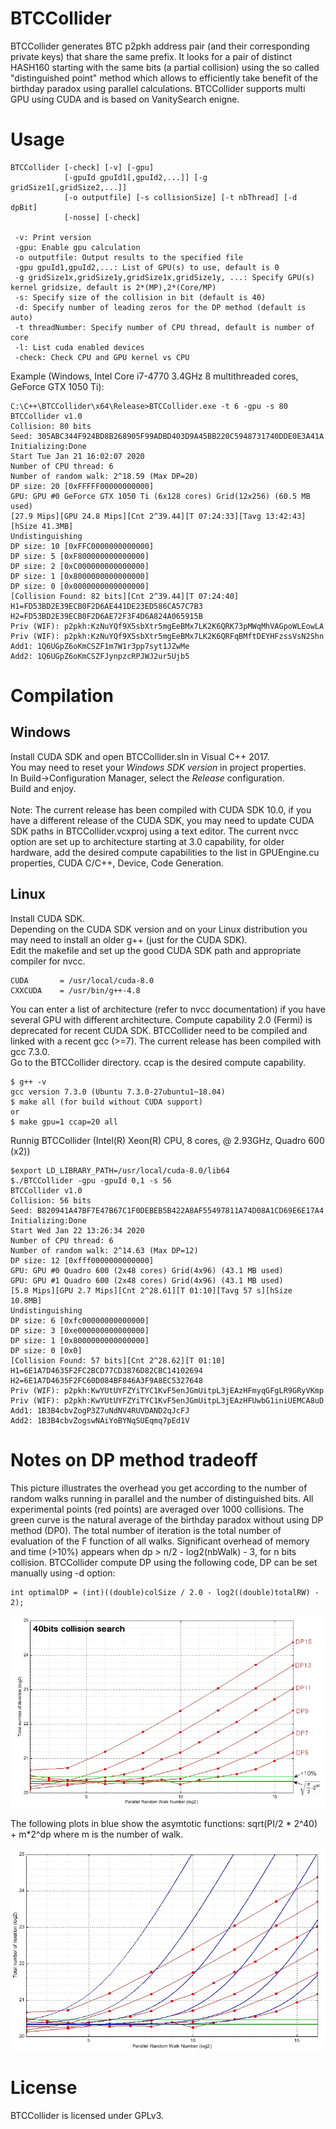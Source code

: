 # BTCCollider

BTCCollider generates BTC p2pkh address pair (and their corresponding private keys) that 
share the same prefix. It looks for a pair of distinct HASH160 starting with the same bits 
(a partial collision) using the so called "distinguished point" method which allows 
to efficiently take benefit of the birthday paradox using parallel calculations.
BTCCollider supports multi GPU using CUDA and is based on VanitySearch enigne.

# Usage

```
BTCCollider [-check] [-v] [-gpu]
            [-gpuId gpuId1[,gpuId2,...]] [-g gridSize1[,gridSize2,...]]
            [-o outputfile] [-s collisionSize] [-t nbThread] [-d dpBit]
            [-nosse] [-check]

 -v: Print version
 -gpu: Enable gpu calculation
 -o outputfile: Output results to the specified file
 -gpu gpuId1,gpuId2,...: List of GPU(s) to use, default is 0
 -g gridSize1x,gridSize1y,gridSize1x,gridSize1y, ...: Specify GPU(s) kernel gridsize, default is 2*(MP),2*(Core/MP)
 -s: Specify size of the collision in bit (default is 40)
 -d: Specify number of leading zeros for the DP method (default is auto)
 -t threadNumber: Specify number of CPU thread, default is number of core
 -l: List cuda enabled devices
 -check: Check CPU and GPU kernel vs CPU
```
 
Example (Windows, Intel Core i7-4770 3.4GHz 8 multithreaded cores, GeForce GTX 1050 Ti):
```
C:\C++\BTCCollider\x64\Release>BTCCollider.exe -t 6 -gpu -s 80
BTCCollider v1.0
Collision: 80 bits
Seed: 305ABC344F924BD8B268905F99ADBD403D9A45BB220C5948731740DDE0E3A41A
Initializing:Done
Start Tue Jan 21 16:02:07 2020
Number of CPU thread: 6
Number of random walk: 2^18.59 (Max DP=20)
DP size: 20 [0xFFFFF00000000000]
GPU: GPU #0 GeForce GTX 1050 Ti (6x128 cores) Grid(12x256) (60.5 MB used)
[27.9 Mips][GPU 24.8 Mips][Cnt 2^39.44][T 07:24:33][Tavg 13:42:43][hSize 41.3MB]
Undistinguishing
DP size: 10 [0xFFC0000000000000]
DP size: 5 [0xF800000000000000]
DP size: 2 [0xC000000000000000]
DP size: 1 [0x8000000000000000]
DP size: 0 [0x0000000000000000]
[Collision Found: 82 bits][Cnt 2^39.44][T 07:24:40]
H1=FD53BD2E39ECB0F2D6AE441DE23ED586CA57C7B3
H2=FD53BD2E39ECB0F2D6AE72F3F4D6A824A065915B
Priv (WIF): p2pkh:KzNuYQf9X5sbXtr5mgEeBMx7LK2K6QRK73pMWqMhVAGpoWLEowLA
Priv (WIF): p2pkh:KzNuYQf9X5sbXtr5mgEeBMx7LK2K6QRFqBMftDEYHFzssVsN2Shn
Add1: 1Q6UGpZ6oKmCSZF1m7W1r3pp7syt1JZwMe
Add2: 1Q6UGpZ6oKmCSZFJynpzcRPJWJ2ur5Ujb5
```

# Compilation

## Windows

Install CUDA SDK and open BTCCollider.sln in Visual C++ 2017.\
You may need to reset your *Windows SDK version* in project properties.\
In Build->Configuration Manager, select the *Release* configuration.\
Build and enjoy.\
\
Note: The current release has been compiled with CUDA SDK 10.0, if you have a different release of the CUDA SDK, you may need to update CUDA SDK paths in BTCCollider.vcxproj using a text editor. The current nvcc option are set up to architecture starting at 3.0 capability, for older hardware, add the desired compute capabilities to the list in GPUEngine.cu properties, CUDA C/C++, Device, Code Generation.

## Linux

Install CUDA SDK.\
Depending on the CUDA SDK version and on your Linux distribution you may need to install an older g++ (just for the CUDA SDK).\
Edit the makefile and set up the good CUDA SDK path and appropriate compiler for nvcc. 

```
CUDA       = /usr/local/cuda-8.0
CXXCUDA    = /usr/bin/g++-4.8
```

You can enter a list of architecture (refer to nvcc documentation) if you have several GPU with different architecture. Compute capability 2.0 (Fermi) is deprecated for recent CUDA SDK.
BTCCollider need to be compiled and linked with a recent gcc (>=7). The current release has been compiled with gcc 7.3.0.\
Go to the BTCCollider directory. ccap is the desired compute capability.

```
$ g++ -v
gcc version 7.3.0 (Ubuntu 7.3.0-27ubuntu1~18.04)
$ make all (for build without CUDA support)
or
$ make gpu=1 ccap=20 all
```
Runnig BTCCollider (Intel(R) Xeon(R) CPU, 8 cores,  @ 2.93GHz, Quadro 600 (x2))
```
$export LD_LIBRARY_PATH=/usr/local/cuda-8.0/lib64
$./BTCCollider -gpu -gpuId 0,1 -s 56
BTCCollider v1.0
Collision: 56 bits
Seed: B820941A47BF7E47B67C1F0DEBEB5B422A8AF55497811A74D08A1CD69E6E17A4
Initializing:Done
Start Wed Jan 22 13:26:34 2020
Number of CPU thread: 6
Number of random walk: 2^14.63 (Max DP=12)
DP size: 12 [0xfff0000000000000]
GPU: GPU #0 Quadro 600 (2x48 cores) Grid(4x96) (43.1 MB used)
GPU: GPU #1 Quadro 600 (2x48 cores) Grid(4x96) (43.1 MB used)
[5.8 Mips][GPU 2.7 Mips][Cnt 2^28.61][T 01:10][Tavg 57 s][hSize 10.8MB]  
Undistinguishing
DP size: 6 [0xfc00000000000000]
DP size: 3 [0xe000000000000000]
DP size: 1 [0x8000000000000000]
DP size: 0 [0x0]
[Collision Found: 57 bits][Cnt 2^28.62][T 01:10]
H1=6E1A7D4635F2FC2BCD77CD3876D82CBC14102694
H2=6E1A7D4635F2FC60D084BF846A3F9A8EC5327648
Priv (WIF): p2pkh:KwYUtUYFZYiTYC1KvF5enJGmUitpL3jEAzHFmyqGFgLR9GRyVKmp
Priv (WIF): p2pkh:KwYUtUYFZYiTYC1KvF5enJGmUitpL3jEAzHFUwbG1iniUEMCA8uD
Add1: 1B3B4cbvZogP3Z7uNdNV4RUVDAND2qJcFJ
Add2: 1B3B4cbvZogswNAiYoBYNqSUEqmq7pEd1V
```

# Notes on DP method tradeoff

This picture illustrates the overhead you get according to the number of random walks running in parallel and the number of distinguished bits. All experimental points (red points) are averaged over 1000 collisions.
The green curve is the natural average of the birthday paradox without using DP method (DP0).
The total number of iteration is the total number of evaluation of the F function of all walks.
Significant overhead of memory and time (>10%) appears  when dp > n/2 - log2(nbWalk) - 3, for n bits collision.
BTCCollider compute DP using the following code, DP can be set manually using -d option:
```
int optimalDP = (int)((double)colSize / 2.0 - log2((double)totalRW) - 2);
```

![40BITS dp curves](img/hash160_col40.jpg)

The following plots in blue show the asymtotic functions: sqrt(PI/2 * 2^40) + m*2^dp where m is the number of walk.

![40BITS dp curves](img/hash160_col40_asymptote.jpg)

# License

BTCCollider is licensed under GPLv3.


